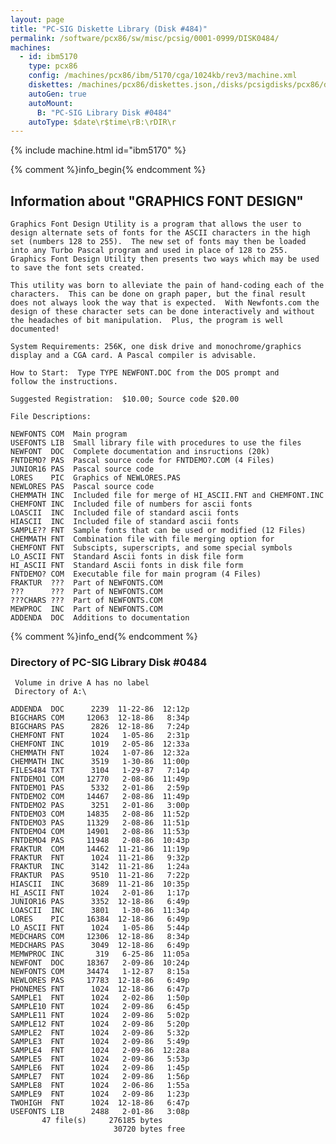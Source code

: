 ```yaml
---
layout: page
title: "PC-SIG Diskette Library (Disk #484)"
permalink: /software/pcx86/sw/misc/pcsig/0001-0999/DISK0484/
machines:
  - id: ibm5170
    type: pcx86
    config: /machines/pcx86/ibm/5170/cga/1024kb/rev3/machine.xml
    diskettes: /machines/pcx86/diskettes.json,/disks/pcsigdisks/pcx86/diskettes.json
    autoGen: true
    autoMount:
      B: "PC-SIG Library Disk #0484"
    autoType: $date\r$time\rB:\rDIR\r
---
```


{% include machine.html id="ibm5170" %}

{% comment %}info_begin{% endcomment %}

## Information about "GRAPHICS FONT DESIGN"

    Graphics Font Design Utility is a program that allows the user to
    design alternate sets of fonts for the ASCII characters in the high
    set (numbers 128 to 255).  The new set of fonts may then be loaded
    into any Turbo Pascal program and used in place of 128 to 255.
    Graphics Font Design Utility then presents two ways which may be used
    to save the font sets created.
    
    This utility was born to alleviate the pain of hand-coding each of the
    characters.  This can be done on graph paper, but the final result
    does not always look the way that is expected.  With Newfonts.com the
    design of these character sets can be done interactively and without
    the headaches of bit manipulation.  Plus, the program is well
    documented!
    
    System Requirements: 256K, one disk drive and monochrome/graphics
    display and a CGA card. A Pascal compiler is advisable.
    
    How to Start:  Type TYPE NEWFONT.DOC from the DOS prompt and
    follow the instructions.
    
    Suggested Registration:  $10.00; Source code $20.00
    
    File Descriptions:
    
    NEWFONTS COM  Main program
    USEFONTS LIB  Small library file with procedures to use the files
    NEWFONT  DOC  Complete documentation and insructions (20k)
    FNTDEMO? PAS  Pascal source code for FNTDEMO?.COM (4 Files)
    JUNIOR16 PAS  Pascal source code
    LORES    PIC  Graphics of NEWLORES.PAS
    NEWLORES PAS  Pascal source code
    CHEMMATH INC  Included file for merge of HI_ASCII.FNT and CHEMFONT.INC
    CHEMFONT INC  Included file of numbers for ascii fonts
    LOASCII  INC  Included file of standard ascii fonts
    HIASCII  INC  Included file of standard ascii fonts
    SAMPLE?? FNT  Sample fonts that can be used or modified (12 Files)
    CHEMMATH FNT  Combination file with file merging option for
    CHEMFONT FNT  Subscipts, superscripts, and some special symbols
    LO_ASCII FNT  Standard Ascii fonts in disk file form
    HI_ASCII FNT  Standard Ascii fonts in disk file form
    FNTDEMO? COM  Executable file for main program (4 Files)
    FRAKTUR  ???  Part of NEWFONTS.COM
    ???      ???  Part of NEWFONTS.COM
    ???CHARS ???  Part of NEWFONTS.COM
    MEWPROC  INC  Part of NEWFONTS.COM
    ADDENDA  DOC  Additions to documentation
{% comment %}info_end{% endcomment %}


### Directory of PC-SIG Library Disk #0484

     Volume in drive A has no label
     Directory of A:\

    ADDENDA  DOC      2239  11-22-86  12:12p
    BIGCHARS COM     12063  12-18-86   8:34p
    BIGCHARS PAS      2826  12-18-86   7:24p
    CHEMFONT FNT      1024   1-05-86   2:31p
    CHEMFONT INC      1019   2-05-86  12:33a
    CHEMMATH FNT      1024   1-07-86  12:32a
    CHEMMATH INC      3519   1-30-86  11:00p
    FILES484 TXT      3104   1-29-87   7:14p
    FNTDEMO1 COM     12770   2-08-86  11:49p
    FNTDEMO1 PAS      5332   2-01-86   2:59p
    FNTDEMO2 COM     14467   2-08-86  11:49p
    FNTDEMO2 PAS      3251   2-01-86   3:00p
    FNTDEMO3 COM     14835   2-08-86  11:52p
    FNTDEMO3 PAS     11329   2-08-86  11:51p
    FNTDEMO4 COM     14901   2-08-86  11:53p
    FNTDEMO4 PAS     11948   2-08-86  10:43p
    FRAKTUR  COM     14462  11-21-86  11:19p
    FRAKTUR  FNT      1024  11-21-86   9:32p
    FRAKTUR  INC      3142  11-21-86   1:24a
    FRAKTUR  PAS      9510  11-21-86   7:22p
    HIASCII  INC      3689  11-21-86  10:35p
    HI_ASCII FNT      1024   2-01-86   1:17p
    JUNIOR16 PAS      3352  12-18-86   6:49p
    LOASCII  INC      3801   1-30-86  11:34p
    LORES    PIC     16384  12-18-86   6:49p
    LO_ASCII FNT      1024   1-05-86   5:44p
    MEDCHARS COM     12306  12-18-86   8:34p
    MEDCHARS PAS      3049  12-18-86   6:49p
    MEMWPROC INC       319   6-25-86  11:05a
    NEWFONT  DOC     18367   2-09-86  10:24p
    NEWFONTS COM     34474   1-12-87   8:15a
    NEWLORES PAS     17783  12-18-86   6:49p
    PHONEMES FNT      1024  12-18-86   6:47p
    SAMPLE1  FNT      1024   2-02-86   1:50p
    SAMPLE10 FNT      1024   2-09-86   6:45p
    SAMPLE11 FNT      1024   2-09-86   5:02p
    SAMPLE12 FNT      1024   2-09-86   5:20p
    SAMPLE2  FNT      1024   2-09-86   5:32p
    SAMPLE3  FNT      1024   2-09-86   5:49p
    SAMPLE4  FNT      1024   2-09-86  12:28a
    SAMPLE5  FNT      1024   2-09-86   5:53p
    SAMPLE6  FNT      1024   2-09-86   1:45p
    SAMPLE7  FNT      1024   2-09-86   1:56p
    SAMPLE8  FNT      1024   2-06-86   1:55a
    SAMPLE9  FNT      1024   2-09-86   1:23p
    TWOHIGH  FNT      1024  12-18-86   6:47p
    USEFONTS LIB      2488   2-01-86   3:08p
           47 file(s)     276185 bytes
                           30720 bytes free
